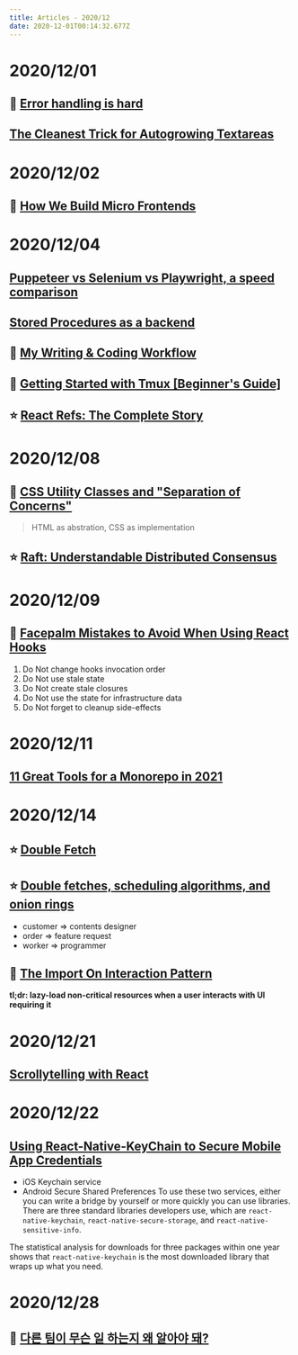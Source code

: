 ```yaml
---
title: Articles - 2020/12
date: 2020-12-01T00:14:32.677Z
---
```


# 2020/12/01

## 🌟 [Error handling is hard](https://www.fpcomplete.com/blog/error-handling-is-hard/)

## [The Cleanest Trick for Autogrowing Textareas](https://css-tricks.com/the-cleanest-trick-for-autogrowing-textareas/)

# 2020/12/02

## 🌟 [How We Build Micro Frontends](https://blog.bitsrc.io/how-we-build-micro-front-ends-d3eeeac0acfc)

# 2020/12/04

## [Puppeteer vs Selenium vs Playwright, a speed comparison](https://blog.checklyhq.com/puppeteer-vs-selenium-vs-playwright-speed-comparison/)

## [Stored Procedures as a backend](https://gnuhost.medium.com/stored-procedures-as-a-backend-c5d2db452fc2)

## 🌠 [My Writing & Coding Workflow](http://jacobzelko.com/workflow/)

## 🌟 [Getting Started with Tmux [Beginner's Guide]](https://linuxhandbook.com/tmux/#)

## ⭐️ [React Refs: The Complete Story](https://unicorn-utterances.com/posts/react-refs-complete-story)

# 2020/12/08

## 🌠 [CSS Utility Classes and "Separation of Concerns"](https://adamwathan.me/css-utility-classes-and-separation-of-concerns/)

> HTML as abstration, CSS as implementation

## ⭐️ [Raft: Understandable Distributed Consensus](http://thesecretlivesofdata.com/raft/)

# 2020/12/09

## 🌠 [Facepalm Mistakes to Avoid When Using React Hooks](https://dmitripavlutin.com/react-hooks-mistakes-to-avoid/)

1. Do Not change hooks invocation order
2. Do Not use stale state
3. Do Not create stale closures
4. Do Not use the state for infrastructure data
5. Do Not forget to cleanup side-effects

# 2020/12/11

## [11 Great Tools for a Monorepo in 2021](https://blog.bitsrc.io/11-tools-to-build-a-monorepo-in-2021-7ce904821cc2)

# 2020/12/14

## ⭐️ [Double Fetch](https://ctf-wiki.github.io/ctf-wiki/pwn/linux/kernel/double-fetch/)

## ⭐️ [Double fetches, scheduling algorithms, and onion rings](https://offlinemark.com/2020/11/12/double-fetches-scheduling-algorithms-onion-rings/)

- customer => contents designer
- order => feature request
- worker => programmer

## 🌟 [The Import On Interaction Pattern](https://addyosmani.com/blog/import-on-interaction/)

**tl;dr: lazy-load non-critical resources when a user interacts with UI requiring it**

# 2020/12/21

## [Scrollytelling with React](https://varun.ca/scrollytelling/)

# 2020/12/22

## [Using React-Native-KeyChain to Secure Mobile App Credentials](https://blog.bitsrc.io/using-keychain-in-react-native-and-keeping-the-app-session-alive-ff8f8850119c)

- iOS Keychain service
- Android Secure Shared Preferences
  To use these two services, either you can write a bridge by yourself or more quickly you can use libraries. There are three standard libraries developers use, which are `react-native-keychain`, `react-native-secure-storage`, and `react-native-sensitive-info`.

The statistical analysis for downloads for three packages within one year shows that `react-native-keychain` is the most downloaded library that wraps up what you need.

# 2020/12/28

## 🌠 [다른 팀이 무슨 일 하는지 왜 알아야 돼?](https://brunch.co.kr/@goodgdg/131)
